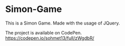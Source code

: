 # Simon-Game
This is a Simon Game. Made with the usage of JQuery.

The project is available on CodePen.
https://codepen.io/sohmet13/full/zWgdbR/
